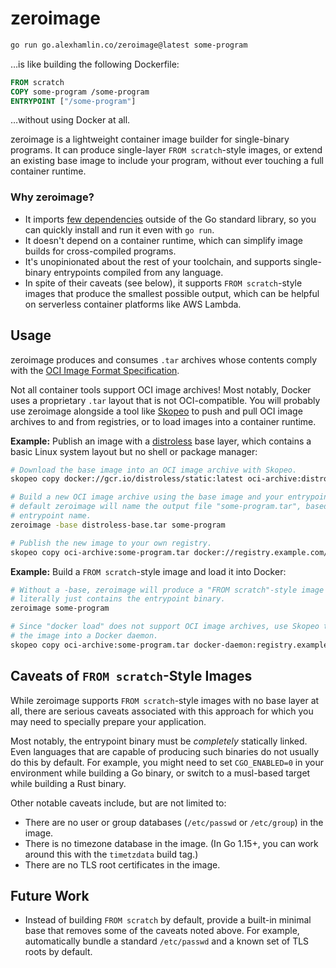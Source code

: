 # zeroimage

```sh
go run go.alexhamlin.co/zeroimage@latest some-program
```

…is like building the following Dockerfile:

```dockerfile
FROM scratch
COPY some-program /some-program
ENTRYPOINT ["/some-program"]
```

…without using Docker at all.

zeroimage is a lightweight container image builder for single-binary programs.
It can produce single-layer `FROM scratch`-style images, or extend an existing
base image to include your program, without ever touching a full container
runtime.

### Why zeroimage?

- It imports [few dependencies][imports] outside of the Go standard library, so
  you can quickly install and run it even with `go run`.
- It doesn't depend on a container runtime, which can simplify image builds for
  cross-compiled programs.
- It's unopinionated about the rest of your toolchain, and supports
  single-binary entrypoints compiled from any language.
- In spite of their caveats (see below), it supports `FROM scratch`-style images
  that produce the smallest possible output, which can be helpful on serverless
  container platforms like AWS Lambda.

[imports]: https://pkg.go.dev/go.alexhamlin.co/zeroimage?tab=imports

## Usage

zeroimage produces and consumes `.tar` archives whose contents comply with the
[OCI Image Format Specification][oci].

Not all container tools support OCI image archives! Most notably, Docker uses a
proprietary `.tar` layout that is not OCI-compatible. You will probably use
zeroimage alongside a tool like [Skopeo][skopeo] to push and pull OCI image
archives to and from registries, or to load images into a container runtime.

**Example:** Publish an image with a [distroless][distroless] base layer, which
contains a basic Linux system layout but no shell or package manager:

```sh
# Download the base image into an OCI image archive with Skopeo.
skopeo copy docker://gcr.io/distroless/static:latest oci-archive:distroless-base.tar

# Build a new OCI image archive using the base image and your entrypoint. By
# default zeroimage will name the output file "some-program.tar", based on the
# entrypoint name.
zeroimage -base distroless-base.tar some-program

# Publish the new image to your own registry.
skopeo copy oci-archive:some-program.tar docker://registry.example.com/some-program:latest
```

**Example:** Build a `FROM scratch`-style image and load it into Docker:

```sh
# Without a -base, zeroimage will produce a "FROM scratch"-style image that
# literally just contains the entrypoint binary.
zeroimage some-program

# Since "docker load" does not support OCI image archives, use Skopeo to load
# the image into a Docker daemon.
skopeo copy oci-archive:some-program.tar docker-daemon:registry.example.com/some-program:latest
```

[oci]: https://github.com/opencontainers/image-spec
[skopeo]: https://github.com/containers/skopeo
[distroless]: https://github.com/GoogleContainerTools/distroless

## Caveats of `FROM scratch`-Style Images

While zeroimage supports `FROM scratch`-style images with no base layer at all,
there are serious caveats associated with this approach for which you may need
to specially prepare your application.

Most notably, the entrypoint binary must be _completely_ statically linked. Even
languages that are capable of producing such binaries do not usually do this by
default. For example, you might need to set `CGO_ENABLED=0` in your environment
while building a Go binary, or switch to a musl-based target while building a
Rust binary.

Other notable caveats include, but are not limited to:

- There are no user or group databases (`/etc/passwd` or `/etc/group`) in the
  image.
- There is no timezone database in the image. (In Go 1.15+, you can work around
  this with the `timetzdata` build tag.)
- There are no TLS root certificates in the image.

## Future Work

- Instead of building `FROM scratch` by default, provide a built-in minimal base
  that removes some of the caveats noted above. For example, automatically
  bundle a standard `/etc/passwd` and a known set of TLS roots by default.
